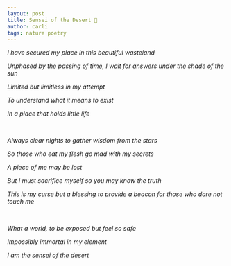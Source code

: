 ```yaml
---
layout: post
title: Sensei of the Desert 🌵
author: carli
tags: nature poetry
---
```




<i>I have secured my place in this beautiful wasteland

<i>Unphased by the passing of time, I wait for answers under the shade of the sun

<i>Limited but limitless in my attempt

<i>To understand what it means to exist

<i>In a place that holds little life

<br>               

<i>Always clear nights to gather wisdom from the stars

<i>So those who eat my flesh go mad with my secrets

<i>A piece of me may be lost

<i>But I must sacrifice myself so you may know the truth

<i>This is my curse but a blessing to provide a beacon for those who dare not touch me

<br>               

<i>What a world, to be exposed but feel so safe

<i>Impossibly immortal in my element

<i>I am the sensei of the desert

<br>
